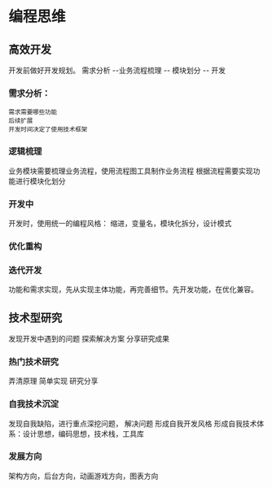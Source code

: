 # 编程思维

## 高效开发
开发前做好开发规划。
需求分析 --业务流程梳理 -- 模块划分 -- 开发
### 需求分析：
	需求需要哪些功能
	后续扩展
	开发时间决定了使用技术框架

### 逻辑梳理
业务模块需要梳理业务流程，使用流程图工具制作业务流程
根据流程需要实现功能进行模块化划分

### 开发中
开发时，使用统一的编程风格：
缩进，变量名，模块化拆分，设计模式

### 优化重构

### 迭代开发
功能和需求实现，先从实现主体功能，再完善细节。先开发功能，在优化兼容。

## 技术型研究
发现开发中遇到的问题
探索解决方案
分享研究成果

### 热门技术研究
弄清原理
简单实现
研究分享

### 自我技术沉淀
发现自我缺陷，进行重点深挖问题，
解决问题
形成自我开发风格
形成自我技术体系：设计思想，编码思想，技术栈，工具库

### 发展方向
架构方向，后台方向，动画游戏方向，图表方向
